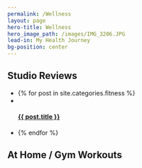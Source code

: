 ```yaml
---
permalink: /Wellness
layout: page
hero-title: Wellness
hero_image_path: /images/IMG_3206.JPG
lead-in: My Health Journey
bg-position: center
---
```


<div class="container default"><h2 class="editable trafalgar text-center editable">Studio Reviews</h2><div blog-gallery="many"><ul><li>{% for post in site.categories.fitness %}</li><li class="fitness invert"><div class="preview" style="background-position: center {{ post.image-position }}; background-image: url('{{ post.main_image_path }}')">&nbsp;</div><h4 class="pica"><a class="hvr-grow" href="{{ post.url }}">{{ post.title }}</a></h4></li><li>{% endfor %}</li></ul><div class="container default"><h2 class="editable trafalgar text-center editable">At Home / Gym Workouts</h2><div blog-gallery="many">&nbsp;</div></div></div></div>